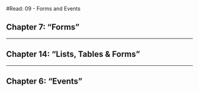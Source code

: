 #Read: 09 - Forms and Events

## Chapter 7: “Forms” 



- - -

## Chapter 14: “Lists, Tables & Forms”

- - -

## Chapter 6: “Events”